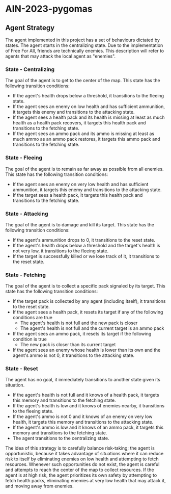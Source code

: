 # AIN-2023-pygomas

## Agent Strategy
The agent implemented in this project has a set of behaviours dictated by states.
The agent starts in the centralizing state.
Due to the implementation of Free For All, friends are technically enemies. This description will refer to agents that may attack the local agent as "enemies".

### State - Centralizing
The goal of the agent is to get to the center of the map.
This state has the following transition conditions:
* If the agent's health drops below a threshold, it transitions to the fleeing state.
* If the agent sees an enemy on low health and has sufficient ammunition, it targets this enemy and transitions to the attacking state.
* If the agent sees a health pack and its health is missing at least as much health as a health pack recovers, it targets this health pack and transitions to the fetching state.
* If the agent sees an ammo pack and its ammo is missing at least as much ammo as an ammo pack restores, it targets this ammo pack and transitions to the fetching state.

### State - Fleeing
The goal of the agent is to remain as far away as possible from all enemies.
This state has the following transition conditions:
* If the agent sees an enemy on very low health and has sufficient ammunition, it targets this enemy and transitions to the attacking state.
* If the target sees a health pack, it targets this health pack and transitions to the fetching state.

### State - Attacking
The goal of the agent is to damage and kill its target.
This state has the following transition conditions:
* If the agent's ammunition drops to 0, it transitions to the reset state.
* If the agent's health drops below a threshold and the target's health is not very low, it transitions to the fleeing state.
* If the target is successfully killed or we lose track of it, it transitions to the reset state.

### State - Fetching
The goal of the agent is to collect a specific pack signaled by its target.
This state has the following transition conditions:
* If the target pack is collected by any agent (including itself), it transitions to the reset state.
* If the agent sees a health pack, it resets its target if any of the following conditions are true
    * The agent's health is not full and the new pack is closer
    * The agent's health is not full and the current target is an ammo pack
* If the agent sees an ammo pack, it resets its target if the following condition is true
    * The new pack is closer than its current target
* If the agent sees an enemy whose health is lower than its own and the agent's ammo is not 0, it transitions to the attacking state.

### State - Reset
The agent has no goal, it immediately transitions to another state given its situation.
* If the agent's health is not full and it knows of a health pack, it targets this memory and transitions to the fetching state.
* If the agent's health is low and it knows of enemies nearby, it transitions to the fleeing state.
* If the agent's ammo is not 0 and it knows of an enemy on very low health, it targets this memory and transitions to the attacking state.
* If the agent's ammo is low and it knows of an ammo pack, it targets this memory and transitions to the fetching state.
* The agent transitions to the centralizing state.

The idea of this strategy is to carefully balance risk-taking; the agent is opportunistic, because it takes advantage of situations where it can reduce risk to itself by eliminating enemies on low health and attempting to fetch resources.
Whenever such opportunities do not exist, the agent is careful and attempts to reach the center of the map to collect resources.
If the agent is at high risk, the agent prioritizes its own safety by attempting to fetch health packs, eliminating enemies at very low health that may attack it, and moving away from enemies.